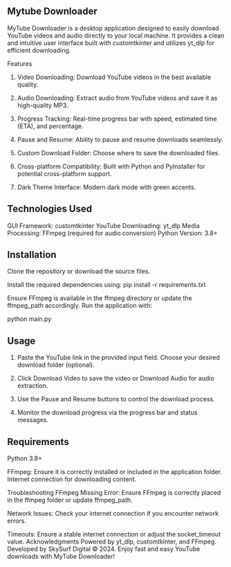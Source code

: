 ## Mytube Downloader
MyTube Downloader is a desktop application designed to easily download YouTube videos and audio directly to your local machine. It provides a clean and intuitive user interface built with customtkinter and utilizes yt_dlp for efficient downloading.

Features
1. Video Downloading: Download YouTube videos in the best available quality.

2. Audio Downloading: Extract audio from YouTube videos and save it as high-quality MP3.

3. Progress Tracking: Real-time progress bar with speed, estimated time (ETA), and percentage.

4. Pause and Resume: Ability to pause and resume downloads seamlessly.

5. Custom Download Folder: Choose where to save the downloaded files.

6. Cross-platform Compatibility: Built with Python and PyInstaller for potential cross-platform support.
7. Dark Theme Interface: Modern dark mode with green accents.

## Technologies Used
GUI Framework: customtkinter
YouTube Downloading: yt_dlp
Media Processing: FFmpeg (required for audio conversion)
Python Version: 3.8+

## Installation
Clone the repository or download the source files.

Install the required dependencies using:
pip install -r requirements.txt

Ensure FFmpeg is available in the ffmpeg directory or update the ffmpeg_path accordingly.
Run the application with:

python main.py

## Usage
1. Paste the YouTube link in the provided input field.
Choose your desired download folder (optional).

2. Click Download Video to save the video or Download Audio for audio extraction.

3. Use the Pause and Resume buttons to control the download process.

4. Monitor the download progress via the progress bar and status messages.

## Requirements
Python 3.8+

FFmpeg: Ensure it is correctly installed or included in the application folder.
Internet connection for downloading content.

Troubleshooting
FFmpeg Missing Error: Ensure FFmpeg is correctly placed in the ffmpeg folder or update ffmpeg_path.

Network Issues: Check your internet connection if you encounter network errors.

Timeouts: Ensure a stable internet connection or adjust the socket_timeout value.
Acknowledgments
Powered by yt_dlp, customtkinter, and FFmpeg.
Developed by SkySurf Digital © 2024.
Enjoy fast and easy YouTube downloads with MyTube Downloader!